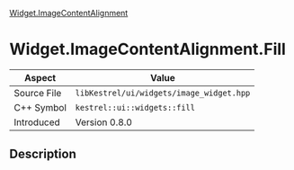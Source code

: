 [Widget.ImageContentAlignment](index)
# Widget.ImageContentAlignment.Fill
| Aspect | Value |
| --- | --- |
| Source File | `libKestrel/ui/widgets/image_widget.hpp` |
| C++ Symbol | `kestrel::ui::widgets::fill` |
| Introduced | Version 0.8.0 |
## Description


